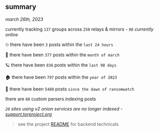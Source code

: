 
## summary
_march 26th, 2023_

currently tracking `137` groups across `250` relays & mirrors - _`96` currently online_

⏲ there have been `3` posts within the `last 24 hours`

🦈 there have been `377` posts within the `month of march`

🪐 there have been `836` posts within the `last 90 days`

🏚 there have been `797` posts within the `year of 2023`

🦕 there have been `5488` posts `since the dawn of ransomwatch`

there are `68` custom parsers indexing posts

_`20` sites using v2 onion services are no longer indexed - [support.torproject.org](https://support.torproject.org/onionservices/v2-deprecation/)_

> see the project [README](https://github.com/joshhighet/ransomwatch#ransomwatch--) for backend technicals
